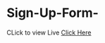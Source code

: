 # Sign-Up-Form-
CLick to view Live 
<a href="https://sami-sour.github.io/Sign-Up-Form-/"> Click Here </a>

